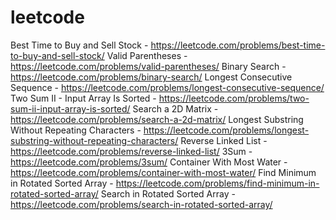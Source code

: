 # leetcode
Best Time to Buy and Sell Stock - https://leetcode.com/problems/best-time-to-buy-and-sell-stock/
Valid Parentheses - https://leetcode.com/problems/valid-parentheses/
Binary Search - https://leetcode.com/problems/binary-search/
Longest Consecutive Sequence - https://leetcode.com/problems/longest-consecutive-sequence/
Two Sum II - Input Array Is Sorted - https://leetcode.com/problems/two-sum-ii-input-array-is-sorted/
Search a 2D Matrix - https://leetcode.com/problems/search-a-2d-matrix/
Longest Substring Without Repeating Characters - https://leetcode.com/problems/longest-substring-without-repeating-characters/
Reverse Linked List - https://leetcode.com/problems/reverse-linked-list/
3Sum - https://leetcode.com/problems/3sum/
Container With Most Water - https://leetcode.com/problems/container-with-most-water/
Find Minimum in Rotated Sorted Array - https://leetcode.com/problems/find-minimum-in-rotated-sorted-array/
Search in Rotated Sorted Array - https://leetcode.com/problems/search-in-rotated-sorted-array/
